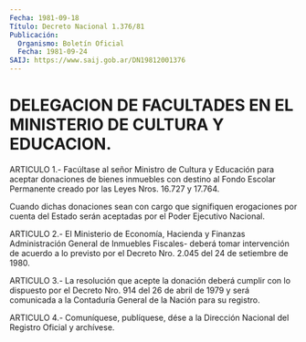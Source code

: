 ```yaml
---
Fecha: 1981-09-18
Título: Decreto Nacional 1.376/81
Publicación:
  Organismo: Boletín Oficial
  Fecha: 1981-09-24
SAIJ: https://www.saij.gob.ar/DN19812001376
---
```

# DELEGACION DE FACULTADES EN EL MINISTERIO DE CULTURA Y EDUCACION.

<a id="1"></a>
ARTICULO  1.-  Facúltase  al  señor Ministro de Cultura y Educación para aceptar donaciones de bienes  inmuebles  con  destino al Fondo Escolar  Permanente  creado  por las Leyes Nros. 16.727  y  17.764.

Cuando dichas donaciones sean con cargo que signifiquen erogaciones por cuenta del Estado  serán  aceptadas  por  el  Poder Ejecutivo Nacional.

<a id="2"></a>
ARTICULO  2.-  El  Ministerio  de  Economía,  Hacienda  y  Finanzas Administración    General   de  Inmuebles  Fiscales-  deberá  tomar intervención de acuerdo a lo  previsto  por  el  Decreto Nro. 2.045 del 24 de setiembre de 1980.

<a id="3"></a>
ARTICULO  3.-  La  resolución que acepte la donación deberá cumplir con lo dispuesto por  el Decreto Nro. 914 del 26 de abril de 1979 y será  comunicada a la Contaduría  General  de  la  Nación  para  su registro.

<a id="4"></a>
ARTICULO  4.- Comuníquese, publíquese, dése a la Dirección Nacional del Registro Oficial y archívese.